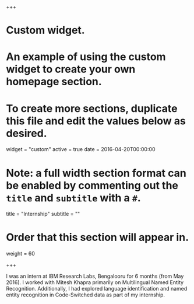 +++
# Custom widget.
# An example of using the custom widget to create your own homepage section.
# To create more sections, duplicate this file and edit the values below as desired.
widget = "custom"
active = true
date = 2016-04-20T00:00:00

# Note: a full width section format can be enabled by commenting out the `title` and `subtitle` with a `#`.
title = "Internship"
subtitle = ""

# Order that this section will appear in.
weight = 60

+++

I was an intern at IBM Research Labs, Bengalooru for 6 months (from May 2016). I worked with Mitesh Khapra primarily on Multilingual Named Entity Recognition. Additionally, I had explored language identification and named entity recognition in Code-Switched data as part of my internship.
